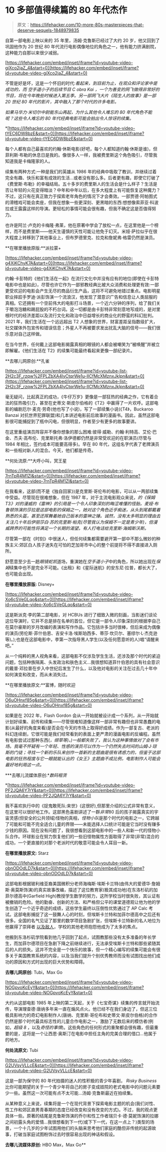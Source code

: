 # 10 多部值得续篇的 80 年代杰作

> 原文：<https://lifehacker.com/10-more-80s-masterpieces-that-deserve-sequels-1848979835>

自第一部电影上映以来的 35 年里，汤姆·克鲁斯已经过了大约 20 岁，他又回到了巩固他作为 20 世纪 80 年代流行电影偶像地位的角色之一，他有能力挤满剧院，这种能力自那以来很少减弱。

 [https://lifehacker.com/embed/inset/iframe?id=youtube-video-giXco2jaZ_4&start=0](https://lifehacker.com/embed/inset/iframe?id=youtube-video-giXco2jaZ_4&start=0) 

不管是好是坏，这是一个怀旧的时代:*看起来，到目前为止，在观众和评论家中是成功的，而 *空手道小子*的后续节目 C *obra Kai* ，一个为善变的网飞做得非常好的节目，将在今年晚些时候进入第五季。另一部网飞大片《陌生人的故事》是一部 20 世纪 80 年代的影片，其中融入了那个时代的许多电影。*

*如果马华力·米切尔中尉能东山再起，为什么其他令人难忘的 80 年代角色不能呢？这些令人难忘的 80 年代经典电影可能会拍出令人惊讶的续集。*

 *[https://lifehacker.com/embed/inset/iframe?id=youtube-video-tYEC6DW8bzE&start=0](https://lifehacker.com/embed/inset/iframe?id=youtube-video-tYEC6DW8bzE&start=0) 

每个人都有自己最喜欢的约翰·休斯电影(好吧，每个人都知道约翰·休斯是谁)，但菲利斯·布勒的休息日是我的。像很多人一样，我被费里斯这个角色吸引，尽管我知道我是卡梅隆家的人。

续集有两种方式:一种是我们的英雄从 1986 年的经典中吸取了教训，并继续过着完全有趣、快乐和富有成效的生活...或者没有那么多。后者更有趣，即使它打破了《费里斯·布勒》的幸福结局。五十多岁的费里斯人的生活会是什么样子？生活是否让年轻的火花变得暗淡？中年和中年以后，在多大程度上有可能恢复这种魔力？不过，这只有在真正致力于探索老年角色的情况下才会奏效。一部贾德·阿帕图式的滑稽戏可能会卖座，但我在想象一些更深刻、更黑暗的东西:想想像索菲亚·科波拉或王露露这样的导演。更轻松的事情可能会很有趣，但我不确定这是否值得努力。

也许是阿兰·卢克的卡梅隆·弗莱，他在原著中学会了放松一点，在这里他是一个榜样，而不是费里斯——他天生谨慎的天性可能让他免于幻灭。米娅·萨拉似乎在很大程度上转移到了其他事业上，但布罗德里克、拉克和詹妮弗·格雷仍然是演员。

**在哪里播放原版:**派拉蒙+

 [https://lifehacker.com/embed/inset/iframe?id=youtube-video-g4XiKChyK7A&start=0](https://lifehacker.com/embed/inset/iframe?id=youtube-video-g4XiKChyK7A&start=0) 

约翰·卡彭特的《他们生活在一起》在流行文化中并没有应有的地位(即使在卡彭特电影中也是如此)，尽管也许它作为一部邪教经典比被大众消费和处理更有效:一部更受欢迎的电影会产生无尽的商品衍生产品，这将不可避免地错过重点。电影明星职业摔跤手罗迪·派彭饰演一个流浪汉，他发现了潜意识广告和信息让人类屈服的真相。它还拥有一个空前伟大的电影打斗场景，一个近六分钟的序列，给了我们关于嚼泡泡糖和踢屁股的不朽台词。这一切都是由卡彭特非常刻意地写成的，是对里根时代的经济差距以及流行文化和政治中日益增长的商业化的野蛮的科幻批判。2021 年，我们生活在一个远远超出 T2 人想象的世界，财富差距呈指数级扩大，社交媒体外包宣传和错误信息；外星人不再被要求发出扰乱大脑的信号——我们很乐意对自己这样做。

在当今世界，任何戴上这部电影揭露真相的眼镜的人都会被嘲笑为“被唤醒”并被立即解雇。《他们生活在 T2》的续集可能最终看起来更像一部纪录片。

**去哪儿网原创:**孔雀

 [https://lifehacker.com/embed/inset/iframe?id=youtube-list-2H2c3F_rzqw%2FPLZbXA4lyCtqrWe1u-IICfMcXMznxJklpn&start=0](https://lifehacker.com/embed/inset/iframe?id=youtube-list-2H2c3F_rzqw%2FPLZbXA4lyCtqrWe1u-IICfMcXMznxJklpn&start=0) 

毫无疑问，比起真正的成功，《牛仔万岁》更像是一部狂热的经典之作，它有着合法的狂热吸引力，甚至在史蒂文·斯皮尔伯格的《T2》中赢得了一片欢呼。这部电影的编剧厄尔·麦克·劳奇(他也写了小说)，写了一部续集小说(《T4》，Buckaroo Banzai 对抗世界犯罪联盟)和几本讲述电影前后故事的漫画书。因此，虽然这部电影很可能捕捉到了瓶中闪电，但很明显，作者至少有更多的故事要讲。

在这里重组演员阵容并不像你想象的那么困难:彼得·威勒、约翰·利特高、艾伦·巴金、杰夫·高布伦、克里斯托弗·洛伊德都仍然是非常受欢迎的在职演员(尽管与 1984 年相比，签约成本可能要高得多)。早在 80 年代，这组名字代表了老牌演员和一些相对新人的混合。今天，他们都是传奇。

**何处流原:**大呼小叫，冥王星

 [https://lifehacker.com/embed/inset/iframe?id=youtube-video-7rnTpR4M1ZI&start=0](https://lifehacker.com/embed/inset/iframe?id=youtube-video-7rnTpR4M1ZI&start=0) 

在我看来，这部(而不是《独自回家》)是克里斯·哥伦布的电影，可以从一两部续集中受益。尽管现在很难想象，但在 1987 年，对于主流电影观众来说，*的《保姆 T3》对的漫威的《雷神》的引用是一个令人印象深刻的晦涩难懂的怪胎。麦娅·布鲁顿饰演的莎拉是这部电影的保姆之一，她对这个角色近乎痴迷，从头到尾都戴着熟悉的头盔，甚至还挥舞着她自己版本的雷神之锤。诚然，没有太多明显的理由去关注几十年后伊丽莎白·苏的克里斯·帕克(尽管我认为保姆不一定是青少年)，但漫威跨界的可能性将满足一个长期的渴望。有人打电话给克里斯·海姆斯沃斯。*

尽管第一部在《时刻》中很迷人，但任何续集都需要避开第一部中不那么微妙的种族主义:郊区白人孩子迷失在可怕的芝加哥市中心的整个前提将不得不直接进入厕所。

舒愿意至少去一趟*眼镜蛇凯*道场，重演她在*空手道小子*中的角色，所以她出现在*保姆*续集中也不是完全不可能。《出租》和《星际迷航》的安东尼·拉普，都长大了，也可能会出现。

**在哪里播放原版:** Disney+

 [https://lifehacker.com/embed/inset/iframe?id=youtube-video-Xo6cSVeGLqo&start=0](https://lifehacker.com/embed/inset/iframe?id=youtube-video-Xo6cSVeGLqo&start=0) 

这是斯派克·李的第二部电影，对 HCBUs 进行了细致入微的刻画，当影迷们谈论这位导演时，它并不总是排在名单的首位，但它是一部令人印象深刻的根据李自己在莫尔豪斯的岁月改编的表演和写作作品。它包括许多当时很棒，但后来成为偶像的演员(劳伦斯·菲什伯恩、吉安卡洛·埃斯珀西多、蒂莎·坎贝尔、塞缪尔·L·杰克逊等)。);也是在这部电影中，李第一次指导黑人学生(以及任何愿意听的人)唱“请醒来吧。”

从一个纯粹的黑人视角来看，这部电影不仅涉及学生生活，还涉及那个时代的紧迫问题，包括种族隔离、头发政治和肤色主义...我很想知道菲什伯恩的具有社会意识的戴普·邓拉普在步入中世纪后发生了什么，以及他对电影的关注在过去几十年中如何演变和改变，而从未消失过。

**在哪里播放原文:**富博，随时欢迎

 [https://lifehacker.com/embed/inset/iframe?id=youtube-video-O6uOHnxf85g&start=0](https://lifehacker.com/embed/inset/iframe?id=youtube-video-O6uOHnxf85g&start=0) 

如果是在 2022 年，Flash Gordon 会从一开始就被设计成一个系列，从一开始就计划好续集、前传和续集——尽管很难知道像这样一部非常有趣但也非常愚蠢的电影(从最好的角度来看)是否会在今天的市场上取得好成绩。作为一部复古、老派的科幻连续剧，它很可能是我们经常看到的表面上更严肃的漫画电影的反编程。虽然有电影尝试过那种东西(*，*缬草*等)。)一般都失败了，我认为这种事情做对了会有市场。我毫不怀疑有一个年轻、性感的演员可以作为一个仍然失去时间的山姆·J·琼斯的门徒；寻找一个新的乐队来创作一首新的主题曲是很有诱惑力的，但鉴于这部电影的狂热程度与它一眼就能认出的《女王》主题曲不成比例，电影制作人可能会最好地利用这一点。*

***去哪儿流媒体原创:**数码租赁*

 *[https://lifehacker.com/embed/inset/iframe?id=youtube-video-PF2JQA6Y7rY&start=0](https://lifehacker.com/embed/inset/iframe?id=youtube-video-PF2JQA6Y7rY&start=0) 

我不喜欢执行中的《捉鬼敢死队:来世》(这很好),但那里介绍的公式非常有意义，在这里可以很好地工作。这部黑色喜剧讲述了一群*非常*80 后的孩子揭露真实的宇宙灵感(但安全的公共领域)怪物的真相，*怪物小队*是那个时代的电影之一，它跨越了可能和可能不完全适合儿童的界限——未能选择人口统计可能是它当时没有赚多少钱的原因。现在没有问题了，我很想看到这部电影中的一些人和新一代的怪物小队合作。环球影业在努力恢复他们的一些旧怪物属性方面取得了非常(非常)混合的成功，一个更直接的对那个老派时代的敬意可能会令人耳目一新。

**在哪里播放原文:** Starz

 [https://lifehacker.com/embed/inset/iframe?id=youtube-video-obnODOdLD7k&start=0](https://lifehacker.com/embed/inset/iframe?id=youtube-video-obnODOdLD7k&start=0) 

这部电影根据玻利维亚裔美国微积分老师海梅斯·埃斯卡兰特(由伟大的爱德华·詹姆斯·奥莫斯饰演)的真实故事改编，描述了这位教育家(极其成功地)在东洛杉矶的加菲尔德高中(Garfield High)教授学生数学的努力，这所学校当时很失败，其认证有被撤销的危险。他的勤奋、创新的方法、和严格但公平的课堂道德观让他为他的学生创造了一个近乎奇迹的成绩，这些学生最终以压倒性优势通过了 AP Calc 考试。这部电影捕捉了这一鼓舞人心的时刻，但埃斯卡兰特和加菲尔德高中之后还有很多。全国的名气见证了那里的数学项目急剧扩张，但埃斯卡兰特新的名人地位为他赢得了崇拜者 [以及敌人](https://reason.com/2002/07/01/stand-and-deliver-revisited-2/)，学校的其他老师抱怨他成为了太多的焦点。

他搬到东洛杉矶学院看到他几乎回到了起点，试图教那些没有太多准备的年长学生，而加菲尔德项目在急剧下降之前继续进行，无法承受埃斯卡兰特和那些紧随其后的人的损失。这并不完全是一个快乐的故事，但一个精心编写的续集可能会有很多关于美国教育系统的内容，以及当我们提升个别优秀教师而没有试图找出他们成功的原因和方式时出现的巨大优势和障碍。

**去哪儿网原创:** Tubi，Max Go

 [https://lifehacker.com/embed/inset/iframe?id=youtube-video-NOGpvoKcEyY&start=0](https://lifehacker.com/embed/inset/iframe?id=youtube-video-NOGpvoKcEyY&start=0) 

大约从这部电影 1985 年上映的第二天起，关于《七宝奇谋》续集的传言就开始流传，导演理查德·唐纳多年来一直在煽风点火。他已经不在我们身边了，但这三位极具影响力的奇幻电影制作人(唐纳、克里斯·哥伦布和史蒂文·斯皮尔伯格)的合作仍然是那个时代最具标志性的儿童合作电影之一，激励了无数后来的模仿者(例如，*超级 8* ，以及*奇怪的事情*)。这些角色的任何形式的重聚都会很有趣，但最重要的是，这将是一个让西恩·奥斯汀在电影中担任主角的完美合理的借口...他属于的地方。

**何处流原文:** Tubi

 [https://lifehacker.com/embed/inset/iframe?id=youtube-video-G2UVsyVLLcE&start=0](https://lifehacker.com/embed/inset/iframe?id=youtube-video-G2UVsyVLLcE&start=0) 

这是一部为保守的 80 年代拍摄的迷人的性积极的青少年喜剧， *Risky Business* 比你可能期望的关于一个青少年将自己的房子变成妓院的老式电影中的问题元素要少一些。虽然这一次可能有点不太可能...汤姆·克鲁斯最近在拍续集。

从某种意义上来说，续集将是一个在现代背景下探索电影主题的机会(我们对性、性工作和郊区直男青春期的态度已经改变和没有改变的方式)。不过，我的观点更具体一些。原著的结尾是克鲁斯饰演的乔尔和性工作者瑞贝卡·德·莫妮饰演的拉娜之间初露头角的爱情...我很想看到下一代(或下下一代，在这一点上？)类型的场景，一个十几岁的少年试图用他们的头脑来思考他们家庭的酷但非传统的起源故事，打破当家庭试图粉饰过去时很容易出现的神话和假设。

**去哪儿流媒体原创:** HBO Max，Max Go**